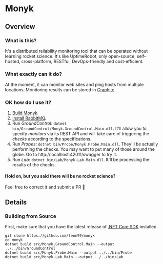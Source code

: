 # Monyk

## Overview

### What is this?

It's a distributed reliability monitoring tool that can be operated without learning rocket science.
It's like UptimeRobot, only open-source, self-hosted, cross-platform, RESTful, DevOps-friendly and cost-efficient.

### What exactly can it do?

At the moment, it can monitor web sites and ping hosts from multiple locations.
Monitoring results can be stored in [Graphite](https://graphiteapp.org).

### OK how do I use it?

1. [Build Monyk](#building-from-source).
2. [Install RabbitMQ](https://www.rabbitmq.com/download.html).
3. Run *GroundControl*: `dotnet bin/GroundControl/Monyk.GroundControl.Main.dll`. It'll allow you to specify *monitors* via its REST API and will take care of triggering the *checks* according to the specifications.
4. Run *Probes*: `dotnet bin/Probe/Monyk.Probe.Main.dll`. They'll be actually performing the checks. You may want to put many of those around the globe. Go to http://localhost:42011/swagger to try it.
5. Run *Lab*: `dotnet bin/Lab/Monyk.Lab.Main.dll`. It'll be processing the results of the checks.

#### Hold on, but you said there will be no rocket science?

Feel free to correct it and submit a PR 🖖

## Details

### Building from Source

First, make sure that you have the latest release of [.NET Core SDK](https://dotnet.microsoft.com/download) installed.

```Shell
git clone https://github.com/leon99/monyk
cd monyk
dotnet build src/Monyk.GroundControl.Main --output ../../bin/GroundControl
dotnet build src/Monyk.Probe.Main --output ../../bin/Probe
dotnet build src/Monyk.Lab.Main --output ../../bin/Lab
```